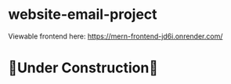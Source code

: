 # website-email-project
 
Viewable frontend here: https://mern-frontend-jd6i.onrender.com/

# 🚧Under Construction🚧
